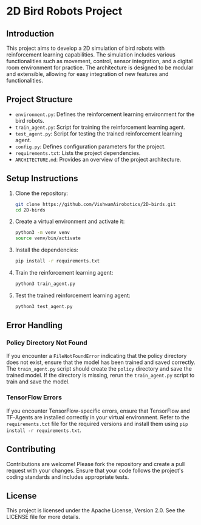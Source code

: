 # 2D Bird Robots Project

## Introduction
This project aims to develop a 2D simulation of bird robots with reinforcement learning capabilities. The simulation includes various functionalities such as movement, control, sensor integration, and a digital room environment for practice. The architecture is designed to be modular and extensible, allowing for easy integration of new features and functionalities.

## Project Structure
- `environment.py`: Defines the reinforcement learning environment for the bird robots.
- `train_agent.py`: Script for training the reinforcement learning agent.
- `test_agent.py`: Script for testing the trained reinforcement learning agent.
- `config.py`: Defines configuration parameters for the project.
- `requirements.txt`: Lists the project dependencies.
- `ARCHITECTURE.md`: Provides an overview of the project architecture.

## Setup Instructions
1. Clone the repository:
   ```bash
   git clone https://github.com/VishwamAirobotics/2D-birds.git
   cd 2D-birds
   ```

2. Create a virtual environment and activate it:
   ```bash
   python3 -m venv venv
   source venv/bin/activate
   ```

3. Install the dependencies:
   ```bash
   pip install -r requirements.txt
   ```

4. Train the reinforcement learning agent:
   ```bash
   python3 train_agent.py
   ```

5. Test the trained reinforcement learning agent:
   ```bash
   python3 test_agent.py
   ```

## Error Handling
### Policy Directory Not Found
If you encounter a `FileNotFoundError` indicating that the policy directory does not exist, ensure that the model has been trained and saved correctly. The `train_agent.py` script should create the `policy` directory and save the trained model. If the directory is missing, rerun the `train_agent.py` script to train and save the model.

### TensorFlow Errors
If you encounter TensorFlow-specific errors, ensure that TensorFlow and TF-Agents are installed correctly in your virtual environment. Refer to the `requirements.txt` file for the required versions and install them using `pip install -r requirements.txt`.

## Contributing
Contributions are welcome! Please fork the repository and create a pull request with your changes. Ensure that your code follows the project's coding standards and includes appropriate tests.

## License
This project is licensed under the Apache License, Version 2.0. See the LICENSE file for more details.
